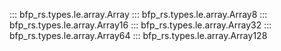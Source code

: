 ::: bfp_rs.types.le.array.Array
::: bfp_rs.types.le.array.Array8
::: bfp_rs.types.le.array.Array16
::: bfp_rs.types.le.array.Array32
::: bfp_rs.types.le.array.Array64
::: bfp_rs.types.le.array.Array128
